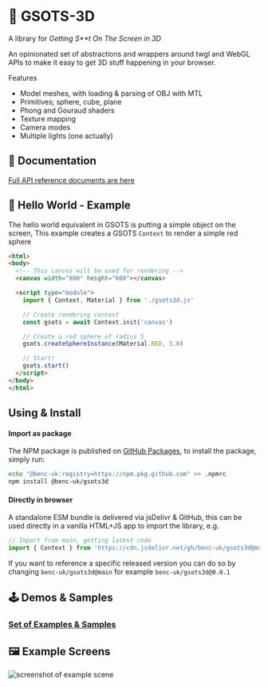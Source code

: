 # 🎨 GSOTS-3D

A library for *Getting S&ast;&ast;t On The Screen in 3D*

An opinionated set of abstractions and wrappers around twgl and WebGL APIs to make it easy to get 3D stuff happening in your browser.

Features
- Model meshes, with loading & parsing of OBJ with MTL
- Primitives; sphere, cube, plane
- Phong and Gouraud shaders
- Texture mapping
- Camera modes
- Multiple lights (one actually)

## 📝 Documentation

[Full API reference documents are here](https://code.benco.io/gsots3d/docs/)

## 💬 Hello World - Example

The hello world equivalent in GSOTS is putting a simple object on the screen, This example creates a GSOTS `Context` to render a simple red sphere

```html
<html>
<body>
  <!-- This canvas will be used for rendering -->
  <canvas width="800" height="600"></canvas>

  <script type="module">
    import { Context, Material } from './gsots3d.js'

    // Create rendering context
    const gsots = await Context.init('canvas')

    // Create a red sphere of radius 5
    gsots.createSphereInstance(Material.RED, 5.0)

    // Start!
    gsots.start()
  </script>
</body>
</html>
```

## Using & Install

#### Import as package

The NPM package is published on [GitHub Packages](https://github.com/benc-uk/gsots3d/pkgs/npm/gsots3d), to install the package, simply run:

```bash
echo "@benc-uk:registry=https://npm.pkg.github.com" >> .npmrc
npm install @benc-uk/gsots3d
```

#### Directly in browser

A standalone ESM bundle is delivered via jsDelivr & GitHub, this can be used directly in a vanilla HTML+JS app to import the library, e.g.

```js
// Import from main, getting latest code
import { Context } from 'https://cdn.jsdelivr.net/gh/benc-uk/gsots3d@main/dist-bundle/gsots3d.min.js'
```

If you want to reference a specific released version you can do so by changing `benc-uk/gsots3d@main` for example `benc-uk/gsots3d@0.0.1` 

## 🕹️ Demos & Samples

### [Set of Examples & Samples](https://code.benco.io/gsots3d/examples/)

## 🖼️ Example Screens

![screenshot of example scene](https://user-images.githubusercontent.com/14982936/252045019-ae3555c8-4ac1-4b1a-9ff8-b8fb7efa30ff.png)
